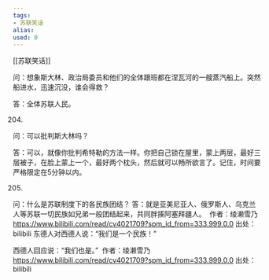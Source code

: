 ```yaml
---
tags: 
- 苏联笑话 
alias:
used: 0
---
```

[[苏联笑话]]


问：想象斯大林、政治局委员和他们的全体跟班都在涅瓦河的一艘蒸汽船上。突然船进水，迅速沉没，谁会得救？

答：全体苏联人民。 



204.

问：可以批判斯大林吗？

答：可以，就像你批判希特勒的方法一样。你把自己锁在屋里，蒙上两层，最好三层被子，在脸上蒙上一个，最好两个枕头，然后就可以畅所欲言了。记住，时间要严格限定在5分钟以内。 



205.

问：什么是苏联制度下的各民族团结？ 答：就是亚美尼亚人、俄罗斯人、乌克兰人等苏联一切民族如兄弟一般团结起来，共同胖揍阿塞拜疆人。  作者：绫濑雪乃 https://www.bilibili.com/read/cv4021709?spm_id_from=333.999.0.0 出处：bilibili
东德人对西德人说：“我们是一个民族！”

西德人回应说：“我们也是。”  作者：绫濑雪乃 https://www.bilibili.com/read/cv4021709?spm_id_from=333.999.0.0 出处：bilibili

